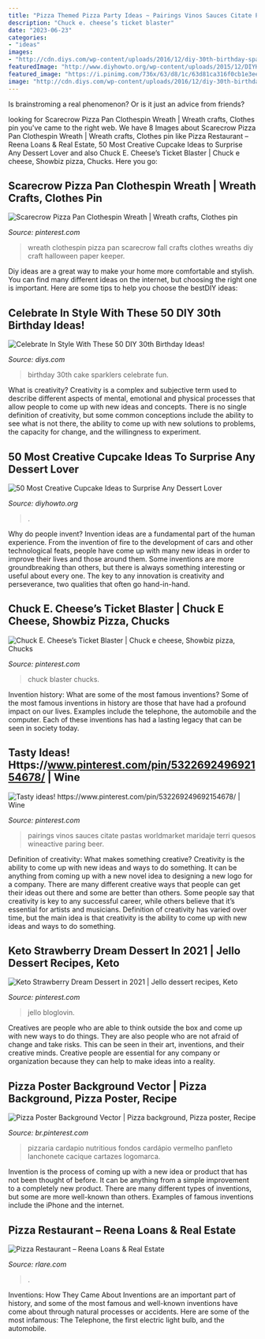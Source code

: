 ```yaml
---
title: "Pizza Themed Pizza Party Ideas ~ Pairings Vinos Sauces Citate Pastas Worldmarket Maridaje Terri Quesos Wineactive Paring Beer"
description: "Chuck e. cheese’s ticket blaster"
date: "2023-06-23"
categories:
- "ideas"
images:
- "http://cdn.diys.com/wp-content/uploads/2016/12/diy-30th-birthday-sparklers.jpg"
featuredImage: "http://www.diyhowto.org/wp-content/uploads/2015/12/DIYHowto-50-Most-Creative-Cupcake-Ideas-to-Surprise-Any-Dessert-Lover48-600x800.jpg"
featured_image: "https://i.pinimg.com/736x/63/d8/1c/63d81ca316f0cb1e3ee1e8106943cfb3.jpg"
image: "http://cdn.diys.com/wp-content/uploads/2016/12/diy-30th-birthday-sparklers.jpg"
---
```



Is brainstroming a real phenomenon? Or is it just an advice from friends?

	

		
looking for Scarecrow Pizza Pan Clothespin Wreath | Wreath crafts, Clothes pin you've came to the right web. We have 8 Images about Scarecrow Pizza Pan Clothespin Wreath | Wreath crafts, Clothes pin like Pizza Restaurant – Reena Loans &amp; Real Estate, 50 Most Creative Cupcake Ideas to Surprise Any Dessert Lover and also Chuck E. Cheese’s Ticket Blaster | Chuck e cheese, Showbiz pizza, Chucks. Here you go:
		
    
## Scarecrow Pizza Pan Clothespin Wreath | Wreath Crafts, Clothes Pin

<img loading=lazy src="https://i.pinimg.com/736x/34/b4/c6/34b4c62f120eaa7232a02aeaa16fa73e.jpg" onerror="this.onerror=null;this.src='https://tse3.mm.bing.net/th?id=OIP.hl3DGuyHJ2aaBx9ox8_6jwHaKn&amp;pid=15.1';" alt="Scarecrow Pizza Pan Clothespin Wreath | Wreath crafts, Clothes pin">

_Source: pinterest.com_

>wreath clothespin pizza pan scarecrow fall crafts clothes wreaths diy craft halloween paper keeper. 

	

Diy ideas are a great way to make your home more comfortable and stylish. You can find many different ideas on the internet, but choosing the right one is important. Here are some tips to help you choose the bestDIY ideas:

    
## Celebrate In Style With These 50 DIY 30th Birthday Ideas!

<img loading=lazy src="http://cdn.diys.com/wp-content/uploads/2016/12/diy-30th-birthday-sparklers.jpg" onerror="this.onerror=null;this.src='https://tse3.mm.bing.net/th?id=OIP.tRQOG1QJ_jjiGmuJcgww8AHaLH&amp;pid=15.1';" alt="Celebrate In Style With These 50 DIY 30th Birthday Ideas!">

_Source: diys.com_

>birthday 30th cake sparklers celebrate fun. 

	

What is creativity?
Creativity is a complex and subjective term used to describe different aspects of mental, emotional and physical processes that allow people to come up with new ideas and concepts. There is no single definition of creativity, but some common conceptions include the ability to see what is not there, the ability to come up with new solutions to problems, the capacity for change, and the willingness to experiment.

    
## 50 Most Creative Cupcake Ideas To Surprise Any Dessert Lover

<img loading=lazy src="http://www.diyhowto.org/wp-content/uploads/2015/12/DIYHowto-50-Most-Creative-Cupcake-Ideas-to-Surprise-Any-Dessert-Lover48-600x800.jpg" onerror="this.onerror=null;this.src='https://tse1.mm.bing.net/th?id=OIP.j2hoNY_ozZss-fJow7_WPwHaJ4&amp;pid=15.1';" alt="50 Most Creative Cupcake Ideas to Surprise Any Dessert Lover">

_Source: diyhowto.org_

>. 

	

Why do people invent?
Invention ideas are a fundamental part of the human experience. From the invention of fire to the development of cars and other technological feats, people have come up with many new ideas in order to improve their lives and those around them. Some inventions are more groundbreaking than others, but there is always something interesting or useful about every one. The key to any innovation is creativity and perseverance, two qualities that often go hand-in-hand.

    
## Chuck E. Cheese’s Ticket Blaster | Chuck E Cheese, Showbiz Pizza, Chucks

<img loading=lazy src="https://i.pinimg.com/736x/7a/c8/69/7ac86939ae78e6b0547079e38db542b1.jpg" onerror="this.onerror=null;this.src='https://tse2.mm.bing.net/th?id=OIP.C73BYfz8Wleu8aa8gZiSfgHaJ3&amp;pid=15.1';" alt="Chuck E. Cheese’s Ticket Blaster | Chuck e cheese, Showbiz pizza, Chucks">

_Source: pinterest.com_

>chuck blaster chucks. 

	

Invention history: What are some of the most famous inventions?
Some of the most famous inventions in history are those that have had a profound impact on our lives. Examples include the telephone, the automobile and the computer. Each of these inventions has had a lasting legacy that can be seen in society today.

    
## Tasty Ideas! Https://www.pinterest.com/pin/532269249692154678/ | Wine

<img loading=lazy src="https://i.pinimg.com/736x/63/d8/1c/63d81ca316f0cb1e3ee1e8106943cfb3.jpg" onerror="this.onerror=null;this.src='https://tse2.mm.bing.net/th?id=OIP.yF-T5wX6U1gNoW83NEUFOgHaNH&amp;pid=15.1';" alt="Tasty ideas! https://www.pinterest.com/pin/532269249692154678/ | Wine">

_Source: pinterest.com_

>pairings vinos sauces citate pastas worldmarket maridaje terri quesos wineactive paring beer. 

	

Definition of creativity: What makes something creative?
Creativity is the ability to come up with new ideas and ways to do something. It can be anything from coming up with a new novel idea to designing a new logo for a company. There are many different creative ways that people can get their ideas out there and some are better than others. Some people say that creativity is key to any successful career, while others believe that it’s essential for artists and musicians. Definition of creativity has varied over time, but the main idea is that creativity is the ability to come up with new ideas and ways to do something.

    
## Keto Strawberry Dream Dessert In 2021 | Jello Dessert Recipes, Keto

<img loading=lazy src="https://i.pinimg.com/736x/00/61/20/006120a1551bfd6743f9a766cd82ced8.jpg" onerror="this.onerror=null;this.src='https://tse2.mm.bing.net/th?id=OIP.uwDpQzja9ZUd08pxqRLwcAHaLH&amp;pid=15.1';" alt="Keto Strawberry Dream Dessert in 2021 | Jello dessert recipes, Keto">

_Source: pinterest.com_

>jello bloglovin. 

	

Creatives are people who are able to think outside the box and come up with new ways to do things. They are also people who are not afraid of change and take risks. This can be seen in their art, inventions, and their creative minds. Creative people are essential for any company or organization because they can help to make ideas into a reality.

    
## Pizza Poster Background Vector | Pizza Background, Pizza Poster, Recipe

<img loading=lazy src="https://i.pinimg.com/736x/2d/a3/4d/2da34d5ff19adacf25ab04c2c1eef472.jpg" onerror="this.onerror=null;this.src='https://tse2.mm.bing.net/th?id=OIP.bJZW39OScrS5Cq7zvTPY8QHaLH&amp;pid=15.1';" alt="Pizza Poster Background Vector | Pizza background, Pizza poster, Recipe">

_Source: br.pinterest.com_

>pizzaria cardapio nutritious fondos cardápio vermelho panfleto lanchonete cacique cartazes logomarca. 

	

Invention is the process of coming up with a new idea or product that has not been thought of before. It can be anything from a simple improvement to a completely new product. There are many different types of inventions, but some are more well-known than others. Examples of famous inventions include the iPhone and the internet.

    
## Pizza Restaurant – Reena Loans &amp; Real Estate

<img loading=lazy src="https://www.rlare.com/wp-content/uploads/2019/12/Front-1-1-1040x780.jpg" onerror="this.onerror=null;this.src='https://tse3.mm.bing.net/th?id=OIP.jkYhQ2PqIYnNjprEdNg6RgHaFj&amp;pid=15.1';" alt="Pizza Restaurant – Reena Loans &amp; Real Estate">

_Source: rlare.com_

>. 

	

Inventions: How They Came About
Inventions are an important part of history, and some of the most famous and well-known inventions have come about through natural processes or accidents. Here are some of the most infamous: The Telephone, the first electric light bulb, and the automobile.

